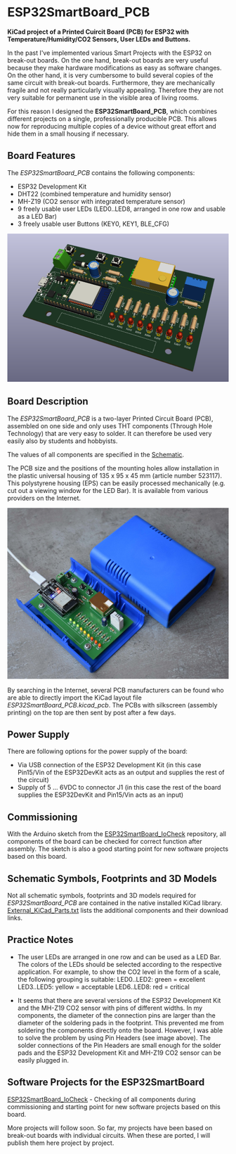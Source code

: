 # ESP32SmartBoard_PCB
**KiCad project of a Printed Cuircit Board (PCB) for ESP32 with Temperature/Humidity/CO2 Sensors, User LEDs and Buttons.**

In the past I've implemented various Smart Projects with the ESP32 on break-out boards. On the one hand, break-out boards are very useful because they make hardware modifications as easy as software changes. On the other hand, it is very cumbersome to build several copies of the same circuit with break-out boards. Furthermore, they are mechanically fragile and not really particularly visually appealing. Therefore they are not very suitable for permanent use in the visible area of living rooms.

For this reason I designed the **ESP32SmartBoard_PCB**, which combines different projects on a single, professionally producible PCB. This allows now for reproducing multiple copies of a device without great effort and hide them in a small housing if necessary.

## Board Features

The *ESP32SmartBoard_PCB* contains the following components:
- ESP32 Development Kit
- DHT22 (combined temperature and humidity sensor)
- MH-Z19 (CO2 sensor with integrated temperature sensor)
- 9 freely usable user LEDs (LED0..LED8, arranged in one row and usable as a LED Bar)
- 3 freely usable user Buttons (KEY0, KEY1, BLE_CFG)

![\[kicad_3d_model\]](Documentation/ESP32SmartBoard_PCB.3d-model.png)

## Board Description

The *ESP32SmartBoard_PCB* is a two-layer Printed Circuit Board (PCB), assembled on one side and only uses THT components (Through Hole Technology) that are very easy to solder. It can therefore be used very easily also by students and hobbyists.

The values of all components are specified in the [Schematic](Documentation/ESP32SmartBoard_PCB.sch.pdf).

The PCB size and the positions of the mounting holes allow installation in the plastic universal housing of 135 x 95 x 45 mm (article number 523117). This polystyrene housing (EPS) can be easily processed mechanically (e.g. cut out a viewing window for the LED Bar). It is available from various providers on the Internet.

![\[ESP32SmartBoard_OpenFrame_with_Box\]](Documentation/ESP32SmartBoard_OpenFrame_with_Box.jpg)

By searching in the Internet, several PCB manufacturers can be found who are able to directly import the KiCad layout file *ESP32SmartBoard_PCB.kicad_pcb*. The PCBs with silkscreen (assembly printing) on the top are then sent by post after a few days.

## Power Supply

There are following options for the power supply of the board:
- Via USB connection of the ESP32 Development Kit (in this case Pin15/Vin of the ESP32DevKit acts as an output and supplies the rest of the circuit)
- Supply of 5 ... 6VDC to connector J1 (in this case the rest of the board supplies the ESP32DevKit and Pin15/Vin acts as an input)

## Commissioning

With the Arduino sketch from the [ESP32SmartBoard_IoCheck](https://github.com/ronaldsieber/ESP32SmartBoard_IoCheck) repository, all components of the board can be checked for correct function after assembly. The sketch is also a good starting point for new software projects based on this board.

## Schematic Symbols, Footprints and 3D Models

Not all schematic symbols, footprints and 3D models required for *ESP32SmartBoard_PCB* are contained in the native installed KiCad library. [External_KiCad_Parts.txt](Documentation/External_KiCad_Parts.txt) lists the additional components and their download links.

## Practice Notes

- The user LEDs are arranged in one row and can be used as a LED Bar. The colors of the LEDs should be selected according to the respective application. For example, to show the CO2 level in the form of a scale, the following grouping is suitable:
LED0..LED2: green = excellent
LED3..LED5: yellow = acceptable
LED6..LED8: red = critical

- It seems that there are several versions of the ESP32 Development Kit and the MH-Z19 CO2 sensor with pins of different widths. In my components, the diameter of the connection pins are larger than the diameter of the soldering pads in the footprint. This prevented me from soldering the components directly onto the board. However, I was able to solve the problem by using Pin Headers (see image above). The solder connections of the Pin Headers are small enough for the solder pads and the ESP32 Development Kit and MH-Z19 CO2 sensor can be easily plugged in.

## Software Projects for the ESP32SmartBoard

[ESP32SmartBoard_IoCheck](https://github.com/ronaldsieber/ESP32SmartBoard_IoCheck) - Checking of all components during commissioning and starting point for new software projects based on this board.

More projects will follow soon. So far, my projects have been based on break-out boards with individual circuits. When these are ported, I will publish them here project by project.


